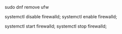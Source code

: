 sudo dnf remove ufw

systemctl disable firewalld;
systemctl enable firewalld;

systemctl start firewalld;
systemctl stop firewalld;
